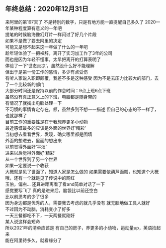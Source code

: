 ## 年终总结：2020年12月31日
来阿里的第197天了
不是特别的数字，只是有地方能一直提醒自己多久了
2020一年某种程度算有意义的一年吧    
提笔的时候脑海像幻灯片一样闪过了好几个片段   
如果不是做了要去阿里的决定   
可能又是想不起来这一年做了什么的一年吧   
趁年轻体验了一把裸辞，离开了实习加工作了3年的公司    
而也是因为年轻不懂事，太早把离开的打算表明了    
体验了一下‘世态炎凉’，虽然没什么好不能理解    
但出于是第一份工作的感情，多少有点受伤   
有听人家说入职即颠覆，我差不多是这种感受
因为不是去压力比较大的部门，去了一个比较新的部门    
大部分时间还是保持以前的作息时间：9点上班6点下班   
虽然没有真正意义上的下班，电脑都是随身带的   
有情况了就掏出电脑处理一下   
不习惯的事情肯定存在，额，虽然多到不想一一描述
但自己的心态的不一样了，也就那样了         
目前工作的重要性是在于我想养更多小动物     
最近感慨最多的应该是外面的世界好‘精彩’    
当初想去看看世界，发现，确实哪里都是围墙    
外面的想进去，里面的想出来      
以前觉得外面好‘平淡’   
进来以后觉得外面好‘精彩’   
从一个世界到了另一个世界    
如果一定要说一个收获      
大概就是见了世面了，知道人家是怎么做的
如果需要依葫芦画瓢，也知道个大概      
哦，还有一个就是见了传说中的网红    
玉伯，偏右...
还算进距离看了看and简单对话了一下      
感觉要写飞了
真的是进来后，脑袋比以前还空白   
比以前思考的少了很多    
因为身边都是优秀的人，需要我去考虑的就几乎没有
就无脑地做工具人就好    
不过因为不动脑，消耗变小了好多   
一天三餐都吃不下，一天两餐就刚好    
某人说这样会短命    
所以2021年的清单应该是
有自己的房子，养更多的小动物，运动量up，英语捡起来        
能在阿里待多久，就看缘分了   

